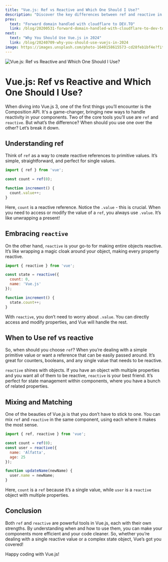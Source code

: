 ```yaml
---
title: "Vue.js: Ref vs Reactive and Which One Should I Use?"
description: "Discover the key differences between ref and reactive in Vue.js. Learn which approach suits your project best and why. Read more now!"
prev:
  text: "Forward domain handled with cloudflare to DEV.TO"
  link: /blog/20200531-forward-domain-handled-with-cloudflare-to-dev-to
next:
  text: "Why You Should Use Vue.js in 2024"
  link: /blog/20240709-why-you-should-use-vuejs-in-2024
image: https://images.unsplash.com/photo-1640158615573-cd28feb1bf4e?fit=crop&w=800&h=418
---
```


![Vue.js: Ref vs Reactive and Which One Should I Use?](https://images.unsplash.com/photo-1640158615573-cd28feb1bf4e?fit=crop&w=800&h=418)

# Vue.js: Ref vs Reactive and Which One Should I Use?

When diving into Vue.js 3, one of the first things you’ll encounter is the Composition API. It's a game-changer, bringing new ways to handle reactivity in your components. Two of the core tools you’ll use are `ref` and `reactive`. But what’s the difference? When should you use one over the other? Let’s break it down.

## Understanding ref
Think of `ref` as a way to create reactive references to primitive values. It’s simple, straightforward, and perfect for single values.

```js
import { ref } from 'vue';

const count = ref(0);

function increment() {
  count.value++;
}
```

Here, `count` is a reactive reference. Notice the `.value` - this is crucial. When you need to access or modify the value of a `ref`, you always use `.value`. It’s like unwrapping a present!

## Embracing `reactive`
On the other hand, `reactive` is your go-to for making entire objects reactive. It’s like wrapping a magic cloak around your object, making every property reactive.

```js
import { reactive } from 'vue';

const state = reactive({
  count: 0,
  name: 'Vue.js'
});

function increment() {
  state.count++;
}
```

With `reactive`, you don’t need to worry about `.value`. You can directly access and modify properties, and Vue will handle the rest.

## When to Use ref vs reactive
So, when should you choose `ref`? When you’re dealing with a simple primitive value or want a reference that can be easily passed around. It’s great for counters, booleans, and any single value that needs to be reactive.

`reactive` shines with objects. If you have an object with multiple properties and you want all of them to be reactive, `reactive` is your best friend. It’s perfect for state management within components, where you have a bunch of related properties.

## Mixing and Matching
One of the beauties of Vue.js is that you don’t have to stick to one. You can mix `ref` and `reactive` in the same component, using each where it makes the most sense.

```js
import { ref, reactive } from 'vue';

const count = ref(0);
const user = reactive({
  name: 'Alfatta',
  age: 25
});

function updateName(newName) {
  user.name = newName;
}
```

Here, `count` is a `ref` because it’s a single value, while `user` is a `reactive` object with multiple properties.

## Conclusion
Both `ref` and `reactive` are powerful tools in Vue.js, each with their own strengths. By understanding when and how to use them, you can make your components more efficient and your code cleaner. So, whether you’re dealing with a single reactive value or a complex state object, Vue’s got you covered!

Happy coding with Vue.js!

